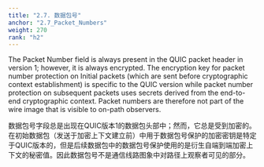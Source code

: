 ```yaml
---
title: "2.7. 数据包号"
anchor: "2.7_Packet_Numbers"
weight: 270
rank: "h2"
---
```


The Packet Number field is always present in the QUIC packet header in version 1; however, it is always encrypted. The encryption key for packet number protection on Initial packets (which are sent before cryptographic context establishment) is specific to the QUIC version while packet number protection on subsequent packets uses secrets derived from the end-to-end cryptographic context. Packet numbers are therefore not part of the wire image that is visible to on-path observers.

数据包号字段总是出现在QUIC版本1的数据包头部中；然而，它总是受到加密的。在初始数据包（发送于加密上下文建立前）中用于数据包号保护的加密密钥是特定于QUIC版本的，但是后续数据包中的数据包号保护使用的是衍生自端到端加密上下文的秘密值。因此数据包号不是通信线路图象中对路径上观察者可见的部分。
